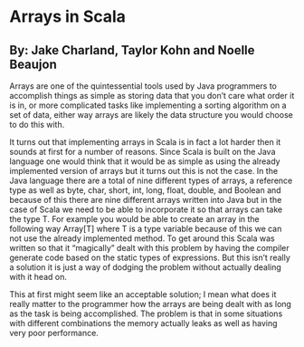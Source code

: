 Arrays in Scala
===============
By: Jake Charland, Taylor Kohn and Noelle Beaujon
-------------------------------------------------
Arrays are one of the quintessential tools used by Java programmers to accomplish things as simple as storing data that you don’t care what order it is in, or more complicated tasks like implementing a sorting algorithm on a set of data, either way arrays are likely the data structure you would choose to do this with. 

It turns out that implementing arrays in Scala is in fact a lot harder then it sounds at first for a number of reasons. Since Scala is built on the Java language one would think that it would be as simple as using the already implemented version of arrays but it turns out this is not the case. In the Java language there are a total of nine different types of arrays, a reference type as well as byte, char, short, int, long, float, double, and Boolean and because of this there are nine different arrays written into Java but in the case of Scala we need to be able to incorporate it so that arrays can take the type T. For example you would be able to create an array in the following way Array[T] where T is a type variable because of this we can not use the already implemented method.  To get around this Scala was written so that it “magically” dealt with this problem by having the compiler generate code based on the static types of expressions. But this isn’t really a solution it is just a way of dodging the problem without actually dealing with it head on. 

This at first might seem like an acceptable solution; I mean what does it really matter to the programmer how the arrays are being dealt with as long as the task is being accomplished. The problem is that in some situations with different combinations the memory actually leaks as well as having very poor performance. 
